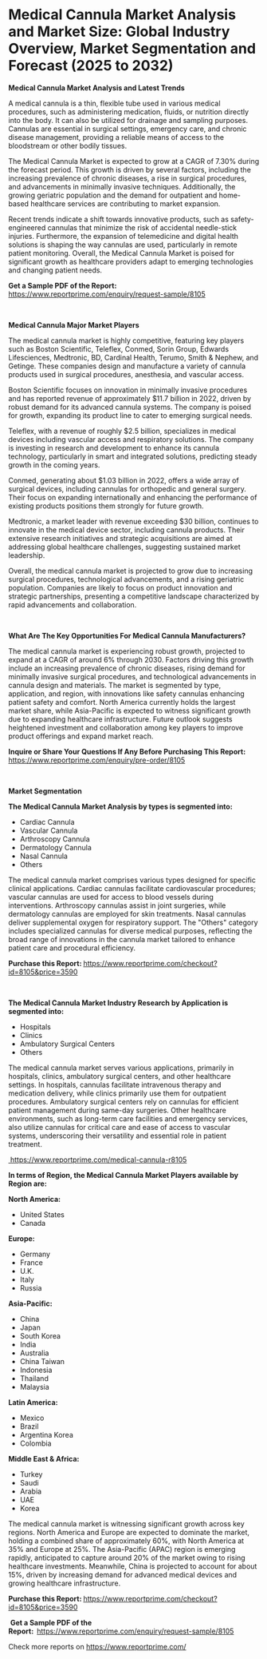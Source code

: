 <p><h1>Medical Cannula Market Analysis and Market Size: Global Industry Overview, Market Segmentation and Forecast (2025 to 2032)</h1></p><p><strong>Medical Cannula Market Analysis and Latest Trends</strong></p>
<p><p>A medical cannula is a thin, flexible tube used in various medical procedures, such as administering medication, fluids, or nutrition directly into the body. It can also be utilized for drainage and sampling purposes. Cannulas are essential in surgical settings, emergency care, and chronic disease management, providing a reliable means of access to the bloodstream or other bodily tissues.</p><p>The Medical Cannula Market is expected to grow at a CAGR of 7.30% during the forecast period. This growth is driven by several factors, including the increasing prevalence of chronic diseases, a rise in surgical procedures, and advancements in minimally invasive techniques. Additionally, the growing geriatric population and the demand for outpatient and home-based healthcare services are contributing to market expansion.</p><p>Recent trends indicate a shift towards innovative products, such as safety-engineered cannulas that minimize the risk of accidental needle-stick injuries. Furthermore, the expansion of telemedicine and digital health solutions is shaping the way cannulas are used, particularly in remote patient monitoring. Overall, the Medical Cannula Market is poised for significant growth as healthcare providers adapt to emerging technologies and changing patient needs.</p></p>
<p><strong>Get a Sample PDF of the Report:&nbsp;</strong> <a href="https://www.reportprime.com/enquiry/request-sample/8105?utm_campaign=2527&utm_medium=2&utm_source=Github&utm_content=ia&utm_term=19032025&utm_id=medical-cannula">https://www.reportprime.com/enquiry/request-sample/8105</a></p>
<p>&nbsp;</p>
<p><strong>Medical Cannula Major Market Players</strong></p>
<p><p>The medical cannula market is highly competitive, featuring key players such as Boston Scientific, Teleflex, Conmed, Sorin Group, Edwards Lifesciences, Medtronic, BD, Cardinal Health, Terumo, Smith & Nephew, and Getinge. These companies design and manufacture a variety of cannula products used in surgical procedures, anesthesia, and vascular access.</p><p>Boston Scientific focuses on innovation in minimally invasive procedures and has reported revenue of approximately $11.7 billion in 2022, driven by robust demand for its advanced cannula systems. The company is poised for growth, expanding its product line to cater to emerging surgical needs.</p><p>Teleflex, with a revenue of roughly $2.5 billion, specializes in medical devices including vascular access and respiratory solutions. The company is investing in research and development to enhance its cannula technology, particularly in smart and integrated solutions, predicting steady growth in the coming years.</p><p>Conmed, generating about $1.03 billion in 2022, offers a wide array of surgical devices, including cannulas for orthopedic and general surgery. Their focus on expanding internationally and enhancing the performance of existing products positions them strongly for future growth.</p><p>Medtronic, a market leader with revenue exceeding $30 billion, continues to innovate in the medical device sector, including cannula products. Their extensive research initiatives and strategic acquisitions are aimed at addressing global healthcare challenges, suggesting sustained market leadership.</p><p>Overall, the medical cannula market is projected to grow due to increasing surgical procedures, technological advancements, and a rising geriatric population. Companies are likely to focus on product innovation and strategic partnerships, presenting a competitive landscape characterized by rapid advancements and collaboration.</p></p>
<p>&nbsp;</p>
<p><strong>What Are The Key Opportunities For Medical Cannula Manufacturers?</strong></p>
<p><p>The medical cannula market is experiencing robust growth, projected to expand at a CAGR of around 6% through 2030. Factors driving this growth include an increasing prevalence of chronic diseases, rising demand for minimally invasive surgical procedures, and technological advancements in cannula design and materials. The market is segmented by type, application, and region, with innovations like safety cannulas enhancing patient safety and comfort. North America currently holds the largest market share, while Asia-Pacific is expected to witness significant growth due to expanding healthcare infrastructure. Future outlook suggests heightened investment and collaboration among key players to improve product offerings and expand market reach.</p></p>
<p><strong>Inquire or Share Your Questions If Any Before Purchasing This Report:</strong> <a href="https://www.reportprime.com/enquiry/pre-order/8105?utm_campaign=2527&utm_medium=2&utm_source=Github&utm_content=ia&utm_term=19032025&utm_id=medical-cannula">https://www.reportprime.com/enquiry/pre-order/8105</a></p>
<p>&nbsp;</p>
<p><strong>Market Segmentation</strong></p>
<p><strong>The Medical Cannula Market Analysis by types is segmented into:</strong></p>
<p><ul><li>Cardiac Cannula</li><li>Vascular Cannula</li><li>Arthroscopy Cannula</li><li>Dermatology Cannula</li><li>Nasal Cannula</li><li>Others</li></ul></p>
<p><p>The medical cannula market comprises various types designed for specific clinical applications. Cardiac cannulas facilitate cardiovascular procedures; vascular cannulas are used for access to blood vessels during interventions. Arthroscopy cannulas assist in joint surgeries, while dermatology cannulas are employed for skin treatments. Nasal cannulas deliver supplemental oxygen for respiratory support. The "Others" category includes specialized cannulas for diverse medical purposes, reflecting the broad range of innovations in the cannula market tailored to enhance patient care and procedural efficiency.</p></p>
<p><strong>Purchase this Report:&nbsp;</strong><a href="https://www.reportprime.com/checkout?id=8105&price=3590&utm_campaign=2527&utm_medium=2&utm_source=Github&utm_content=ia&utm_term=19032025&utm_id=medical-cannula">https://www.reportprime.com/checkout?id=8105&price=3590</a></p>
<p>&nbsp;</p>
<p><strong>The Medical Cannula Market Industry Research by Application is segmented into:</strong></p>
<p><ul><li>Hospitals</li><li>Clinics</li><li>Ambulatory Surgical Centers</li><li>Others</li></ul></p>
<p><p>The medical cannula market serves various applications, primarily in hospitals, clinics, ambulatory surgical centers, and other healthcare settings. In hospitals, cannulas facilitate intravenous therapy and medication delivery, while clinics primarily use them for outpatient procedures. Ambulatory surgical centers rely on cannulas for efficient patient management during same-day surgeries. Other healthcare environments, such as long-term care facilities and emergency services, also utilize cannulas for critical care and ease of access to vascular systems, underscoring their versatility and essential role in patient treatment.</p></p>
<p><a href="https://www.reportprime.com/medical-cannula-r8105?utm_campaign=2527&utm_medium=2&utm_source=Github&utm_content=ia&utm_term=19032025&utm_id=medical-cannula">&nbsp;https://www.reportprime.com/medical-cannula-r8105</a></p>
<p><strong>In terms of Region, the Medical Cannula Market Players available by Region are:</strong></p>
<p>
    <p> <strong> North America: </strong>
        <ul>
            <li>United States</li>
            <li>Canada</li>
        </ul>
        </p> 
    <p> <strong> Europe: </strong>
        <ul>
            <li>Germany</li>
            <li>France</li>
            <li>U.K.</li>
            <li>Italy</li>
            <li>Russia</li>
        </ul>
        </p> 
    <p> <strong> Asia-Pacific: </strong>
        <ul>
            <li>China</li>
            <li>Japan</li>
            <li>South Korea</li>
            <li>India</li>
            <li>Australia</li>
            <li>China Taiwan</li>
            <li>Indonesia</li>
            <li>Thailand</li>
            <li>Malaysia</li>
        </ul>
        </p> 
    <p> <strong> Latin America: </strong>
        <ul>
            <li>Mexico</li>
            <li>Brazil</li>
            <li>Argentina Korea</li>
            <li>Colombia</li>
        </ul>
        </p> 
    <p> <strong> Middle East & Africa: </strong>
        <ul>
            <li>Turkey</li>
            <li>Saudi</li>
            <li>Arabia</li>
            <li>UAE</li>
            <li>Korea</li>
        </ul>
    </p>
    </p>
<p><p>The medical cannula market is witnessing significant growth across key regions. North America and Europe are expected to dominate the market, holding a combined share of approximately 60%, with North America at 35% and Europe at 25%. The Asia-Pacific (APAC) region is emerging rapidly, anticipated to capture around 20% of the market owing to rising healthcare investments. Meanwhile, China is projected to account for about 15%, driven by increasing demand for advanced medical devices and growing healthcare infrastructure.</p></p>
<p><strong>Purchase this Report: </strong><a href="https://www.reportprime.com/checkout?id=8105&price=3590&utm_campaign=2527&utm_medium=2&utm_source=Github&utm_content=ia&utm_term=19032025&utm_id=medical-cannula">https://www.reportprime.com/checkout?id=8105&price=3590</a></p>
<p>&nbsp;<strong>Get a Sample PDF of the Report:&nbsp;&nbsp;</strong><a href="https://www.reportprime.com/enquiry/request-sample/8105?utm_campaign=2527&utm_medium=2&utm_source=Github&utm_content=ia&utm_term=19032025&utm_id=medical-cannula">https://www.reportprime.com/enquiry/request-sample/8105</a></p>
<p><strong></strong></p>
<p>Check more reports on <a href="https://www.reportprime.com/?utm_campaign=2527&utm_medium=2&utm_source=Github&utm_content=ia&utm_term=19032025&utm_id=medical-cannula">https://www.reportprime.com/</a></p>